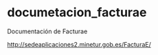 # documetacion_facturae
Documentación de Facturae

http://sedeaplicaciones2.minetur.gob.es/FacturaE/
